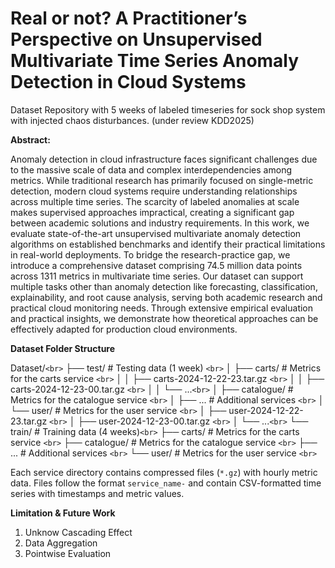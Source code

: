 # Real or not? A Practitioner’s Perspective on Unsupervised Multivariate Time Series Anomaly Detection in Cloud Systems

Dataset Repository with 5 weeks of labeled timeseries for sock shop system with injected chaos disturbances. (under review KDD2025)

**Abstract:**

Anomaly detection in cloud infrastructure faces significant challenges due to the massive scale of data and complex interdependencies among metrics. While traditional research has primarily focused on single-metric detection, modern cloud systems require understanding relationships across multiple time series. The scarcity of labeled anomalies at scale makes supervised approaches impractical, creating a significant gap between academic solutions and industry requirements. In this work, we evaluate state-of-the-art unsupervised multivariate anomaly detection algorithms on established benchmarks and identify their practical limitations in real-world deployments. To bridge the research-practice gap, we introduce a comprehensive dataset comprising 74.5 million data points across 1311 metrics in multivariate time series. Our dataset can support multiple tasks other than anomaly detection like  forecasting, classification, explainability, and root cause analysis, serving both academic research and practical cloud monitoring needs. Through extensive empirical evaluation and practical insights, we demonstrate how theoretical approaches can be effectively adapted for production cloud environments.

**Dataset Folder Structure**

Dataset/`<br>`
├── test/ # Testing data (1 week) `<br>`
│ ├── carts/ # Metrics for the carts service `<br>`
│ │ ├── carts-2024-12-22-23.tar.gz `<br>`
│ │ ├── carts-2024-12-23-00.tar.gz `<br>`
│ │ └── ...`<br>`
│ ├── catalogue/ # Metrics for the catalogue service `<br>`
│ ├── ... # Additional services `<br>`
│ └── user/ # Metrics for the user service `<br>`
│ ├── user-2024-12-22-23.tar.gz `<br>`
│ ├── user-2024-12-23-00.tar.gz `<br>`
│ └── ...`<br>`
└── train/ # Training data (4 weeks)`<br>`
├── carts/ # Metrics for the carts service `<br>`
├── catalogue/ # Metrics for the catalogue service `<br>`
├── ... # Additional services `<br>`
└── user/ # Metrics for the user service `<br>`

Each service directory contains compressed files (`*.gz`) with hourly metric data. Files follow the format `service_name-` and contain CSV-formatted time series with timestamps and metric values.

**Limitation & Future Work**

1. Unknow Cascading Effect
2. Data Aggregation
3. Pointwise Evaluation

